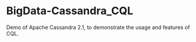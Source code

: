 # BigData-Cassandra_CQL
Demo of Apache Cassandra 2.1, to demonstrate the usage and features of CQL.
